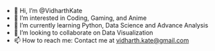 - 👋 Hi, I’m @VidharthKate
- 👀 I’m interested in Coding, Gaming, and Anime
- 🌱 I’m currently learning Python, Data Science and Advance Analysis
- 💞️ I’m looking to collaborate on Data Visualization
- 📫 How to reach me: Contact me at vidharth.kate@gmail.com

<!---
VidharthKate/VidharthKate is a ✨ special ✨ repository because its `README.md` (this file) appears on your GitHub profile.
You can click the Preview link to take a look at your changes.
--->
